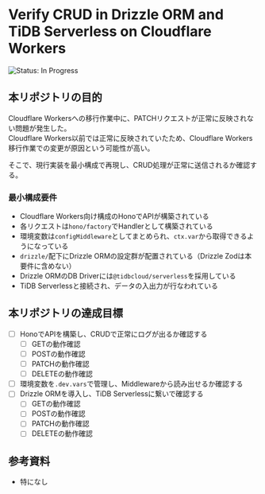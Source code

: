 # Verify CRUD in Drizzle ORM and TiDB Serverless on Cloudflare Workers
<!-- ![Status: ToDo](https://flat.badgen.net/static/Status/ToDo/red) -->
![Status: In Progress](https://flat.badgen.net/static/Status/In%20Progress/yellow)
<!-- ![Status: Done](https://flat.badgen.net/static/Status/Done/green) -->

## 本リポジトリの目的
Cloudflare Workersへの移行作業中に、PATCHリクエストが正常に反映されない問題が発生した。  
Cloudflare Workers以前では正常に反映されていたため、Cloudflare Workers移行作業での変更が原因という可能性が高い。

そこで、現行実装を最小構成で再現し、CRUD処理が正常に送信されるか確認する。

### 最小構成要件
- Cloudflare Workers向け構成のHonoでAPIが構築されている
- 各リクエストは`hono/factory`でHandlerとして構築されている
- 環境変数は`configMiddleware`としてまとめられ、`ctx.var`から取得できるようになっている
- `drizzle/`配下にDrizzle ORMの設定群が配置されている（Drizzle Zodは本要件に含めない）
- Drizzle ORMのDB Driverには`@tidbcloud/serverless`を採用している
- TiDB Serverlessと接続され、データの入出力が行なわれている

## 本リポジトリの達成目標
- [ ] HonoでAPIを構築し、CRUDで正常にログが出るか確認する
  - [ ] GETの動作確認
  - [ ] POSTの動作確認
  - [ ] PATCHの動作確認
  - [ ] DELETEの動作確認
- [ ] 環境変数を`.dev.vars`で管理し、Middlewareから読み出せるか確認する
- [ ] Drizzle ORMを導入し、TiDB Serverlessに繋いで確認する
  - [ ] GETの動作確認
  - [ ] POSTの動作確認
  - [ ] PATCHの動作確認
  - [ ] DELETEの動作確認

## 参考資料
- 特になし
